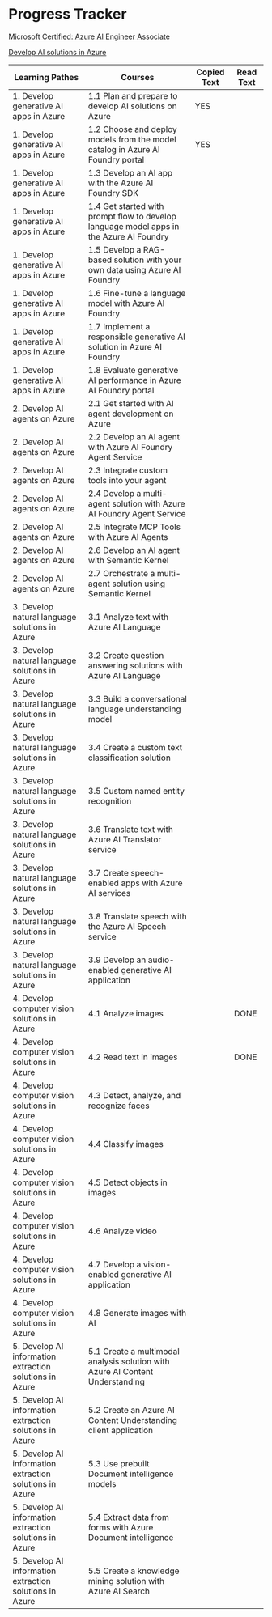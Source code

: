 # Progress Tracker

[Microsoft Certified: Azure AI Engineer Associate](https://learn.microsoft.com/en-us/credentials/certifications/azure-ai-engineer/?ns-enrollment-type=Collection&ns-enrollment-id=g7dnbr1m5gw5r2&practice-assessment-type=certification)

[Develop AI solutions in Azure](https://learn.microsoft.com/en-us/training/courses/ai-102t00)

| Learning Pathes | Courses | Copied Text | Read Text |
| -- | -- | -- | -- |
| 1. Develop generative AI apps in Azure | 1.1 Plan and prepare to develop AI solutions on Azure | YES |   |
| 1. Develop generative AI apps in Azure | 1.2 Choose and deploy models from the model catalog in Azure AI Foundry portal | YES |   |
| 1. Develop generative AI apps in Azure | 1.3 Develop an AI app with the Azure AI Foundry SDK |   |   |
| 1. Develop generative AI apps in Azure | 1.4 Get started with prompt flow to develop language model apps in the Azure AI Foundry |   |   |
| 1. Develop generative AI apps in Azure | 1.5 Develop a RAG-based solution with your own data using Azure AI Foundry |   |   |
| 1. Develop generative AI apps in Azure | 1.6 Fine-tune a language model with Azure AI Foundry |   |   |
| 1. Develop generative AI apps in Azure | 1.7 Implement a responsible generative AI solution in Azure AI Foundry |   |   |
| 1. Develop generative AI apps in Azure | 1.8 Evaluate generative AI performance in Azure AI Foundry portal |   |   |
| 2. Develop AI agents on Azure | 2.1 Get started with AI agent development on Azure |   |   |
| 2. Develop AI agents on Azure | 2.2 Develop an AI agent with Azure AI Foundry Agent Service |   |   |
| 2. Develop AI agents on Azure | 2.3 Integrate custom tools into your agent |   |   |
| 2. Develop AI agents on Azure | 2.4 Develop a multi-agent solution with Azure AI Foundry Agent Service |   |   |
| 2. Develop AI agents on Azure | 2.5 Integrate MCP Tools with Azure AI Agents |   |   |
| 2. Develop AI agents on Azure | 2.6 Develop an AI agent with Semantic Kernel |   |   |
| 2. Develop AI agents on Azure | 2.7 Orchestrate a multi-agent solution using Semantic Kernel |   |   |
| 3. Develop natural language solutions in Azure | 3.1 Analyze text with Azure AI Language |   |   |
| 3. Develop natural language solutions in Azure | 3.2 Create question answering solutions with Azure AI Language |   |   |
| 3. Develop natural language solutions in Azure | 3.3 Build a conversational language understanding model |   |   |
| 3. Develop natural language solutions in Azure | 3.4 Create a custom text classification solution |   |   |
| 3. Develop natural language solutions in Azure | 3.5 Custom named entity recognition |   |   |
| 3. Develop natural language solutions in Azure | 3.6 Translate text with Azure AI Translator service |   |   |
| 3. Develop natural language solutions in Azure | 3.7 Create speech-enabled apps with Azure AI services |   |   |
| 3. Develop natural language solutions in Azure | 3.8 Translate speech with the Azure AI Speech service |   |   |
| 3. Develop natural language solutions in Azure | 3.9 Develop an audio-enabled generative AI application |   |   |
| 4. Develop computer vision solutions in Azure | 4.1 Analyze images |   |  DONE |
| 4. Develop computer vision solutions in Azure | 4.2 Read text in images |   | DONE  |
| 4. Develop computer vision solutions in Azure | 4.3 Detect, analyze, and recognize faces |   |   |
| 4. Develop computer vision solutions in Azure | 4.4 Classify images |   |   |
| 4. Develop computer vision solutions in Azure | 4.5 Detect objects in images |   |   |
| 4. Develop computer vision solutions in Azure | 4.6 Analyze video |   |   |
| 4. Develop computer vision solutions in Azure | 4.7 Develop a vision-enabled generative AI application |   |   |
| 4. Develop computer vision solutions in Azure | 4.8 Generate images with AI |   |   |
| 5. Develop AI information extraction solutions in Azure | 5.1 Create a multimodal analysis solution with Azure AI Content Understanding |   |   |
| 5. Develop AI information extraction solutions in Azure | 5.2 Create an Azure AI Content Understanding client application |   |   |
| 5. Develop AI information extraction solutions in Azure | 5.3 Use prebuilt Document intelligence models |   |   |
| 5. Develop AI information extraction solutions in Azure | 5.4 Extract data from forms with Azure Document intelligence |   |   |
| 5. Develop AI information extraction solutions in Azure | 5.5 Create a knowledge mining solution with Azure AI Search |   |   |
